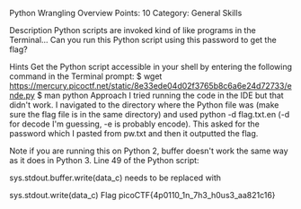 Python Wrangling
Overview
Points: 10 Category: General Skills

Description
Python scripts are invoked kind of like programs in the Terminal... Can you run this Python script using this password to get the flag?

Hints
Get the Python script accessible in your shell by entering the following command in the Terminal prompt: $ wget https://mercury.picoctf.net/static/8e33ede04d02f3765b8c6a6e24d72733/ende.py
$ man python
Approach
I tried running the code in the IDE but that didn't work. I navigated to the directory where the Python file was (make sure the flag file is in the same directory) and used python -d flag.txt.en (-d for decode I'm guessing, -e is probably encode). This asked for the password which I pasted from pw.txt and then it outputted the flag.

Note  if you are running this on Python 2, buffer doesn't work the same way as it does in Python 3. Line 49 of the Python script:

sys.stdout.buffer.write(data_c)
needs to be replaced with

sys.stdout.write(data_c)
Flag
picoCTF{4p0110_1n_7h3_h0us3_aa821c16}
